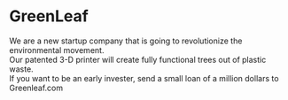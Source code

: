 # GreenLeaf 

We are a new startup company that is going to revolutionize the environmental movement. <br>
Our patented 3-D printer will create fully functional trees out of plastic waste. <br>
If you want to be an early invester, send a small loan of a million dollars to Greenleaf.com 
